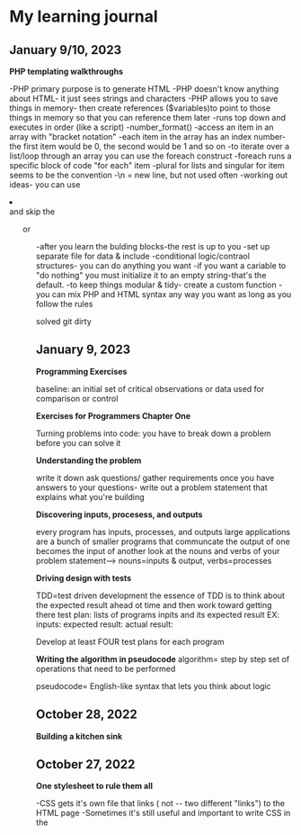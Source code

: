 # My learning journal

## January 9/10, 2023

**PHP templating walkthroughs** 

-PHP primary purpose is to generate HTML 
-PHP doesn't know anything about HTML- it just sees strings and characters 
-PHP allows you to save things in memory- then create references ($variables)to point to those things in memory so that you can reference them later 
-runs top down and executes in order (like a script)
-number_format() 
-access an item in an array with "bracket notation" 
-each item in the array has an index number-the first item would be 0, the second would be 1 and so on 
-to iterate over a list/loop through an array you can use the foreach construct 
-foreach runs a specific block of code "for each" item 
-plural for lists and singular for item seems to be the convention 
-\n = new line, but not used often 
-working out ideas- you can use <li></li> and skip the <ul> or <ol>
-after you learn the bulding blocks-the rest is up to you 
-set up separate file for data & include 
-conditional logic/contraol structures- you can do anything you want 
-if you want a cariable to "do nothing" you must initialize it to an empty string-that's the default. 
-to keep things modular & tidy- create a custom function 
-you can mix PHP and HTML syntax any way you want as long as you follow the rules


solved git dirty 

## January 9, 2023

**Programming Exercises** 

baseline: an initial set of critical observations or data used for comparison or control

**Exercises for Programmers Chapter One** 

Turning problems into code: you have to break down a problem before you can solve it 

**Understanding the problem**

write it down 
ask questions/ gather requirements
once you have answers to your questions- write out a problem statement that explains what you're building 

**Discovering inputs, procesess, and outputs**

every program has inputs, processes, and outputs 
large applications are a bunch of smaller programs that communcate 
the output of one becomes the input of another 
look at the nouns and verbs of your problem statement--> nouns=inputs & output, verbs=processes

**Driving design with tests** 

TDD=test driven development 
the essence of TDD is to think about the expected result ahead ot time and then work toward getting there 
test plan: lists of programs inpits and its expected result 
EX: 
inputs: 
expected result: 
actual result: 

Develop at least FOUR test plans for each program 

**Writing the algorithm in pseudocode** 
algorithm= step by step set of operations that need to be performed 

pseudocode= English-like syntax that lets you think about logic 




## October 28, 2022

**Building a kitchen sink**



## October 27, 2022

**One stylesheet to rule them all**

-CSS gets it's own file that links (<link> not <a> -- two different 
"links") to the HTML page
-Sometimes it's still useful and important to write CSS in the <style> 
element. 
-how to "link" -- <link rel="stylesheet" href="style.css"> 
-rel=relationship
-href=hypertext reference (URL)

## October 26, 2022

**Big Picture Layout Concerns**

-start thinking about the areas of the page as mini websites
-Some better elements to consider: 
   -section -- since the page is usually made up of sections
   -div --generic division of content-- think of it as being used for 
	  grounding things, but purely for visual layout purposes.  
   -inner-column or< div class="inner-column"> --inner-column puts a 
    restraint on content so that it doesn't span the entire page  

## October 25, 2022 

**Code completion, IntelliSense, and Emmet**

-learned that sublime and other text editors can try to complete what 
you're writing and that it can be super helpful once you are proficient 
-for now I turned all of those features off to practice as much as 
possible and to force myself to remember things 

**Milestone CSS Selector videos**

-cmd + / = comment out
cmd+] = indent whole line of code
-ch (characters) as a width unit 
-body= first css rule/biggest scope
-the more specific the rule is-that's the style that will be applied with 
a higher precedence

CSS Rule 
something <--selector {
	something <--property: something <--value; 
	} <--this whole thing is the "style declaration" 

reset/setup 
body

img {
  display: block; 
  width: 100%; 
  height: auto; 
  } <--this is telling the image to fill its space 

* {} <-- universal selector 

-you can't put display block inside of inline elements 
-custom elements are inline by default and need a specific display type 
-inherit=inherits parent's style ex: color: inherit; 
-you can make a list of decendant combinators 
--pause here & will resume on another day-- 



## October 24, 2022

**Uncle Bill's site**

-downloaded the sip app for color 
-learned about background-image: linear-gradient and its properties 
-border-radius: 10px rounds corners 
-the weekend's  goal was to mark up a picture of a website and recreate it
-today we watched a solution of how to recreate the site and were given 
instructions on how it needed to be amended 
-things I learned after watching the solution: 
	-should have used vw for  measurement on h1 so that it wouldn't be 
	too big
	-remember to use CSS clamp 
	 




## October 22, 2022

**Semantic markup and CSS Classes**

-div=generic divider
-id=unique identifier 
-class=a way to put another descriptor onto an element 
-padding is part of the element
-margin is the sapce around/between the element(s)
-when you float-it takes it out of the standard document flow-the way to 
fix this is to use {box-sizing: border-box;}
-ids are not for styling 
-classes are for styling 




## October 21, 2022

**Resets and box-sizing**

-content box vs border box 
-border-box does the math for you- you don't have to try and figure out 
how something is going to fit if the margin is one size or there's 
padding, etc. 
-put box-sizing border-box at the beginng of your css



## October 20, 2022

**Videos About Printing**

- first video was about Ben Franklin and how he really viewed himself as a 
printer- and the enormous effect he had in the newspaper world (also his 
brother's influence that I knew nothing about) 
- the linotype! Wow this stuff was wild! I had no idea how any printing 
was done I guess? So much lead! 
- We've been using some type of printing press for a very very very very 
long time. I have the timeline saved. We've come so far, but we stayed the 
same for a really long time. We used the same techniques for over 100 
years. Just wild. 
- Everything was so thought out and more permanent. Now it feels so easy 
to fix any kind of mistake. 


## October 19, 2022

**Styling text & Resets**

- html elements all have some default styling built in
- css reset allows for the bulk of that styling to be stripped away 
- links are still going to be blue and underlined even with the reset 
- there's something called a meyer-reset for text-editors 
- css selectors
- adjacent sibling combinators- a little weird at first
ex: h2 + p { do this thing } which translates to any p preceded by an h2 
.. gonna take some practice 
- I need to work on a resume but its intimidating- and I need to get some 
goals down on paper so that i can be successful! 



## October 18, 2022

**iFrames & Hash Links**

- iFrame is an html element that allows you to put some other website 
within a website- codepen uses iFrame. 
- substack also uses iFrame to have a subscription link embedded into your 
own webpage 
- web crawlers can't read anything that's in an iFrame
- iFrames are not optimized for search engines 
- hash links allow you to jump to different sections of a page with the 
use of id tags. 
- id tags should be lowercase and kept meaningful and simple 
- ex:  <thing id="thing">
- learned some new block level elements- header, main, section, footer 

## October 17, 2022 

**Pens!** 

- understanding codepen and how it can be a very useful tool for testing 
out ideas and problems and getting instant feedback 
- pen tool in affinity designer. I watched tutorials on this and got 
comfortable with tracing some simple designs to gain understanding of how 
the different pen-tool options work.
- I currently prefer pen-mode over smart-mode. This will take a lot of 
practice to become good with it. 
- Display:inline-block was also introduced today. It has a combination of 
properties that it can use- not just limited to what inline elements can 
do or what block elements can do.

 ## October 15, 2022

**Challenge-1**

- I spent some time setting up a file structure that I thought would work. 
It was very simple. 
- I learned a bit more about how index files work and that they belong in 
every folder/subfolder/sub-subfolder
- My biggest challenge on this was talking myself through backing out of 
nested files. 
- I also got to implement the meta-viewport tag and see how that is so 
handy for phones 
- more FTP and practice/getting comfortable with syncs on the server 
- made my first meaningful commit in tower (it felt less scary since 
having so much practice using git) 

## October 14, 2022

**Style Tag**

- learned how to add the style element into the head of html
- moved all of my styling from my current projects into that format 
- What is an abbr tag? 
- a few new style elements are- line-height which is a non-unit, 
letter-spaced which uses the em unit, and max-width which can use the ch 
unit (ch=characters)

**remember: less but better**

## Oct 13, 2022

**affinity designer**

- learned how to create gradients
- had my first go at getting into a really creative headspace but 
revisiting my visual-inspiration folder and organizing that
- installed and set up divvy-this is definitely going to be helpful. 



## October 11 & 12, 2022 

**metadata** 

- data about data 
- use the inspect tool to look at other code
- I was surprised at some of the websites I frequent and their lack of 
metadata
- running a lighthouse test- helps you learn what websites are doing other 
than just looking at the code 
- metadata is important in giving descriptions about your site, providing 
an image to along with that description, allows you to be more 
searchable/discoverable. 

## October 10, 2022 

- I got more into understanding FTP and how transmit works 
- Learned about the importance of a relative file path and what that is. 
- an example: projects/four-page-site/contact.html, but I am wondering if 
it could just be as simple as: contact.html since the path of 
proects/four-page-site/contact.html repeats if I don't shorten it to just 
contact.html. 
- contact.html works locally, but i'm struggling to figure out why that 
doesn't work within the server 


## October 8 & 9, 2022

**FTP** 

- File Transfer Protocol
- I decided to give transmit a try. The look of it makes a lot of sense 
and it was pretty easy to figure out. 
- Problems arose when I was trying to change my links in my html from 
local to peprojects.dev. I cleared the browser cache in chrome many times 
and could not get my updates to appear. I took all of my files out of 
transmit and re-added them. That didn't work. I took then out again and 
used the sync feature. That also didn't work. Thankfully Emily was there 
helping me test it all this morning. She said it all works on her end and 
suggested using a different browser. Boom! Everything working just fine 
with safari. Not sure what's up with chrome. 
- Got to play in html a little but, but not as much as I wanted. Ready to 
start styling! 

## October 7, 2022

**Block vs. Inline**

- [x] This is a test to see if I fixed the file path
- block stacks vertically _think layers of a cake_
- inline go in a line _follow a horizontal path and break to the next 
line_
- h1 and h2 are large and bold and are the most important thing on the 
page _remember that these elements are for describing not just visually_
- a links are display: inline by default
- you hit and error _read it and assume it means something_
- break lots of stuff
- some elements are structural and some are content
- display: block is responsive





## October 6, 2022 

**Web Portal**

- I did not budget my time well today, but I got it all done. It's amazing how the desire to keep going is 
there when you know you're in the process of changing your life. 
- I thought about how simple the web used to be. You had to **know** what you were looking for. It was so 
much harder to stumble upon anything. 
- The business card site exercise was really tough. I had a hard time finding examples. Once I put in 
business card style sites I had a little luck. Only sites that sell business cards kept popping up. The 
card sites I did find pretty much all left something to be desired. Just something to think about as I 
make my own one day soon. 
- Making my own personal web portal was really fun and satisfying. I know I'll add to it. I've already 
thought of like five things I want to add. 
- I set a goal of making a daily check-list in the mornings. Tomorrow will be day one. 


## October 5, 2022 

**Networking**

- Learn to start writing about myself and what I can do 
- Demonstrate a clear goal and a passion for sharing it 
- Create a cohesive brand and vision 
- Make yourself known and be well-liked 
- Write some interesting articles and create some interesting projects 
- Create a substack and mailing list 
- Start behaving like a real designer RIGHT NOW! 

Today is all about adjusting my mindset. I am going to be a designer/programmer of 
some sort so I need to putting it out into the world in a professional and serious 
way. I have confidence in the things that I have learned so far and will continue to 
build that with lots of practice. 

## October 4, 2022 

**Notes**

- Markdown language is clean and enjoyable to write. 
- Git has given me a lot of trouble. It's working now! I learned that in 
order to rename a branch you must commit a file first. 
- Take breaks. Walk away. It actually saves you time. 
- All of this file path stuff fully connected when I started to use the 
anchor element in HTML. 
- I was able to build a webpage today and fully understand it. I ran into 
a few problems-mostly forgetting closing tags-but that will come with 
practice. 
- I also understand all of the stuff at the top of an html text file. In 
the past I've been told to just hit tab or something and everything will 
appear and I don't need to worry about it. Having the knowledge of what 
everything on the page means in empowering. 

_don't forget about [MDN](https://developer.mozilla.org/en-US/docs/Web/HTML/Element)._

